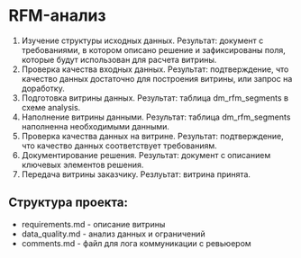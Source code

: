# RFM-анализ
1. Изучение структуры исходных данных. Результат: документ с требованиями, в котором описано решение и зафиксированы поля, которые будут использован для расчета витрины.
2. Проверка качества входных данных. Результат: подтверждение, что качество данных достаточно для построения витрины, или запрос на доработку.
3. Подготовка витрины данных. Результат: таблица dm_rfm_segments в схеме analysis.
4. Наполнение витрины данными. Результат: таблица dm_rfm_segments наполненна необходимыми данными.
5. Проверка качества данных на витрине. Результат: подтверждение, что качество данных соответствует требованиям.
6. Документирование решения. Результат: документ с описанием ключевых элементов решения.
7. Передача витрины заказчику. Резлуьтат: витрина принята.

## Структура проекта:
- requirements.md - описание витрины
- data_quality.md - анализ данных и ограничений
- comments.md - файл для лога коммуникации с ревьюером
